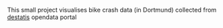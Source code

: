 This small project visualises bike crash data (in Dortmund) collected from [destatis](https://unfallatlas.statistikportal.de/_opendata2020.html) opendata portal